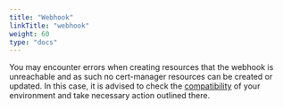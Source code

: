 ```yaml
---
title: "Webhook"
linkTitle: "webhook"
weight: 60
type: "docs"
---
```


You may encounter errors when creating resources that the webhook is unreachable
and as such no cert-manager resources can be created or updated. In this case,
it is advised to check the [compatibility](../installing/compatibility.md) of
your environment and take necessary action outlined there.
